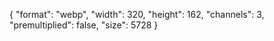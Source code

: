 {
  "format": "webp",
  "width": 320,
  "height": 162,
  "channels": 3,
  "premultiplied": false,
  "size": 5728
}